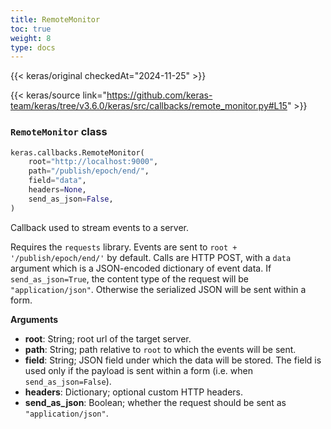 ```yaml
---
title: RemoteMonitor
toc: true
weight: 8
type: docs
---
```


{{< keras/original checkedAt="2024-11-25" >}}

{{< keras/source link="https://github.com/keras-team/keras/tree/v3.6.0/keras/src/callbacks/remote_monitor.py#L15" >}}

### `RemoteMonitor` class

```python
keras.callbacks.RemoteMonitor(
    root="http://localhost:9000",
    path="/publish/epoch/end/",
    field="data",
    headers=None,
    send_as_json=False,
)
```

Callback used to stream events to a server.

Requires the `requests` library.
Events are sent to `root + '/publish/epoch/end/'` by default. Calls are
HTTP POST, with a `data` argument which is a
JSON-encoded dictionary of event data.
If `send_as_json=True`, the content type of the request will be
`"application/json"`.
Otherwise the serialized JSON will be sent within a form.

**Arguments**

- **root**: String; root url of the target server.
- **path**: String; path relative to `root` to which the events will be sent.
- **field**: String; JSON field under which the data will be stored.
  The field is used only if the payload is sent within a form
  (i.e. when `send_as_json=False`).
- **headers**: Dictionary; optional custom HTTP headers.
- **send_as_json**: Boolean; whether the request should be
  sent as `"application/json"`.
